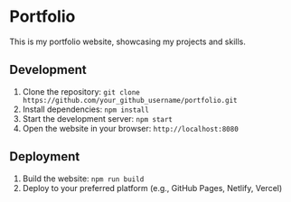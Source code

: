 # Portfolio

This is my portfolio website, showcasing my projects and skills.

## Development

1. Clone the repository: `git clone https://github.com/your_github_username/portfolio.git`
2. Install dependencies: `npm install`
3. Start the development server: `npm start`
4. Open the website in your browser: `http://localhost:8080`

## Deployment

1. Build the website: `npm run build`
2. Deploy to your preferred platform (e.g., GitHub Pages, Netlify, Vercel)